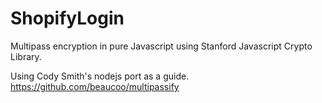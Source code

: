 # ShopifyLogin
Multipass encryption in pure Javascript using Stanford Javascript Crypto Library.

Using Cody Smith's nodejs port as a guide. 
https://github.com/beaucoo/multipassify


